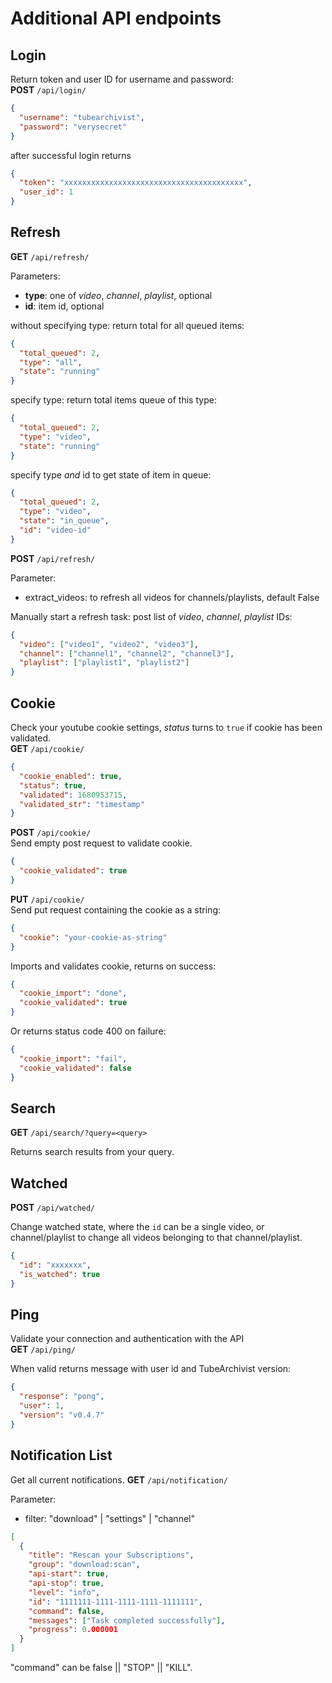 # Additional API endpoints

## Login

Return token and user ID for username and password:  
**POST** `/api/login/`

```json
{
  "username": "tubearchivist",
  "password": "verysecret"
}
```

after successful login returns

```json
{
  "token": "xxxxxxxxxxxxxxxxxxxxxxxxxxxxxxxxxxxxxxxx",
  "user_id": 1
}
```

## Refresh

**GET** `/api/refresh/`

Parameters:

- **type**: one of _video_, _channel_, _playlist_, optional
- **id**: item id, optional

without specifying type: return total for all queued items:

```json
{
  "total_queued": 2,
  "type": "all",
  "state": "running"
}
```

specify type: return total items queue of this type:

```json
{
  "total_queued": 2,
  "type": "video",
  "state": "running"
}
```

specify type _and_ id to get state of item in queue:

```json
{
  "total_queued": 2,
  "type": "video",
  "state": "in_queue",
  "id": "video-id"
}
```

**POST** `/api/refresh/`

Parameter:

- extract_videos: to refresh all videos for channels/playlists, default False

Manually start a refresh task: post list of _video_, _channel_, _playlist_ IDs:

```json
{
  "video": ["video1", "video2", "video3"],
  "channel": ["channel1", "channel2", "channel3"],
  "playlist": ["playlist1", "playlist2"]
}
```

## Cookie

Check your youtube cookie settings, _status_ turns to `true` if cookie has been validated.  
**GET** `/api/cookie/`

```json
{
  "cookie_enabled": true,
  "status": true,
  "validated": 1680953715,
  "validated_str": "timestamp"
}
```

**POST** `/api/cookie/`  
Send empty post request to validate cookie.

```json
{
  "cookie_validated": true
}
```

**PUT** `/api/cookie/`  
Send put request containing the cookie as a string:

```json
{
  "cookie": "your-cookie-as-string"
}
```

Imports and validates cookie, returns on success:

```json
{
  "cookie_import": "done",
  "cookie_validated": true
}
```

Or returns status code 400 on failure:

```json
{
  "cookie_import": "fail",
  "cookie_validated": false
}
```

## Search

**GET** `/api/search/?query=<query>`

Returns search results from your query.

## Watched

**POST** `/api/watched/`

Change watched state, where the `id` can be a single video, or channel/playlist to change all videos belonging to that channel/playlist.

```json
{
  "id": "xxxxxxx",
  "is_watched": true
}
```

## Ping

Validate your connection and authentication with the API  
**GET** `/api/ping/`

When valid returns message with user id and TubeArchivist version:

```json
{
  "response": "pong",
  "user": 1,
  "version": "v0.4.7"
}
```

## Notification List

Get all current notifications.
**GET** `/api/notification/`

Parameter:

- filter: "download" | "settings" | "channel"

```json
[
  {
    "title": "Rescan your Subscriptions",
    "group": "download:scan",
    "api-start": true,
    "api-stop": true,
    "level": "info",
    "id": "1111111-1111-1111-1111-1111111",
    "command": false,
    "messages": ["Task completed successfully"],
    "progress": 0.000001
  }
]
```

"command" can be false || "STOP" || "KILL".
